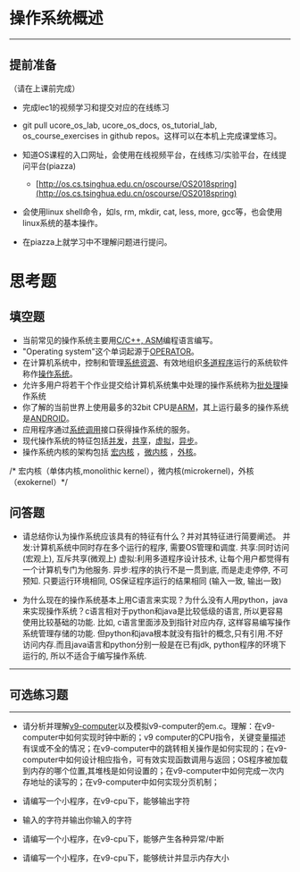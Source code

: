 # 操作系统概述

---

## **提前准备**

（请在上课前完成）

* 完成lec1的视频学习和提交对应的在线练习
* git pull ucore\_os\_lab, ucore\_os\_docs, os\_tutorial\_lab, os\_course\_exercises in github repos。这样可以在本机上完成课堂练习。
* 知道OS课程的入口网址，会使用在线视频平台，在线练习/实验平台，在线提问平台\(piazza\)
  * [http://os.cs.tsinghua.edu.cn/oscourse/OS2018spring](http://os.cs.tsinghua.edu.cn/oscourse/OS2018spring)


* 会使用linux shell命令，如ls, rm, mkdir, cat, less, more, gcc等，也会使用linux系统的基本操作。
* 在piazza上就学习中不理解问题进行提问。



# 思考题

## 填空题

* 当前常见的操作系统主要用<u>C/C++, ASM</u>编程语言编写。
* "Operating system"这个单词起源于<u>OPERATOR</u>。
* 在计算机系统中，控制和管理<u>系统资源</u>、有效地组织<u>多道程序</u>运行的系统软件称作<u>操作系统</u>。
* 允许多用户将若干个作业提交给计算机系统集中处理的操作系统称为<u>批处理</u>操作系统
* 你了解的当前世界上使用最多的32bit CPU是<u>ARM</u>，其上运行最多的操作系统是<u>ANDROID</u>。
* 应用程序通过<u>系统调用</u>接口获得操作系统的服务。
* 现代操作系统的特征包括<u>并发</u>，<u>共享</u>，<u>虚拟</u>，<u>异步</u>。
* 操作系统内核的架构包括 <u>宏内核</u> ，<u>微内核</u> ，<u>外核</u>。

/* 宏内核（单体内核,monolithic kernel），微内核(microkernel)，外核（exokernel）*/

## 问答题

- 请总结你认为操作系统应该具有的特征有什么？并对其特征进行简要阐述。
并发:计算机系统中同时存在多个运行的程序, 需要OS管理和调度. 共享:同时访问(宏观上), 互斥共享(微观上) 虚拟:利用多道程序设计技术, 让每个用户都觉得有一个计算机专门为他服务. 异步:程序的执行不是一贯到底, 而是走走停停, 不可预知. 只要运行环境相同, OS保证程序运行的结果相同 (输入一致, 输出一致)


- 为什么现在的操作系统基本上用C语言来实现？为什么没有人用python，java来实现操作系统？c语言相对于python和java是比较低级的语言, 所以更容易使用比较基础的功能. 比如, c语言里面涉及到指针对应内存, 这样容易编写操作系统管理存储的功能. 但python和java根本就没有指针的概念,只有引用.不好访问内存.而且java语言和python分别一般是在已有jdk, python程序的环境下运行的, 所以不适合于编写操作系统.

---

## 可选练习题

---

- 请分析并理解[v9\-computer](https://github.com/chyyuu/os_tutorial_lab/blob/master/v9_computer/docs/v9_computer.md)以及模拟v9\-computer的em.c。理解：在v9\-computer中如何实现时钟中断的；v9 computer的CPU指令，关键变量描述有误或不全的情况；在v9\-computer中的跳转相关操作是如何实现的；在v9\-computer中如何设计相应指令，可有效实现函数调用与返回；OS程序被加载到内存的哪个位置,其堆栈是如何设置的；在v9\-computer中如何完成一次内存地址的读写的；在v9\-computer中如何实现分页机制；


- 请编写一个小程序，在v9-cpu下，能够输出字符


- 输入的字符并输出你输入的字符


- 请编写一个小程序，在v9-cpu下，能够产生各种异常/中断


- 请编写一个小程序，在v9-cpu下，能够统计并显示内存大小

